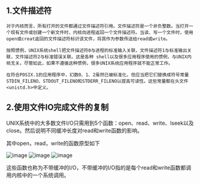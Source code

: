 ## 1.文件描述符
    对于内核而言，所有打开的文件都通过文件描述符引用。文件描述符是一个非负整数。当打开一个现有文件或创建一个新文件时，内核向进程返回一个文件描述符。当读、写一个文件时，使用open或creat返回的文件描述符标识该文件，将其作为参数传送给read或write。
    
    按照惯例，UNIX系统shell把文件描述符0与进程的标准输入关联，文件描述符1与标准输出关联，文件描述符2与标准错误关联。这是各种 shell以及很多应用程序使用的惯例，与UNIX内核无关。尽管如此，如果不遵循这种惯例，很多UNIX系统应用程序就不能正常工作。
    
    在符合POSIX.1的应用程序中，幻数0、1、2虽然已被标准化，但应当把它们替换成符号常量STDIN_FILENO、STDOUT_FILENO和STDERR_FILENO以提高可读性。这些常量都在头文件<unistd.h>中定义。

## 2.使用文件IO完成文件的复制
UNIX系统中的大多数文件I/O只需用到5个函数：open、read、write、lseek以及close。然后说明不同缓冲长度对read和write函数的影响。

其中open，read，write的函数原型如下

![image](https://user-images.githubusercontent.com/114986300/193774527-a23c9cf4-1616-4a51-874f-b8bdb81b98a1.png)
![image](https://user-images.githubusercontent.com/114986300/193775070-357d1583-2b8b-4cb2-8079-7b21a5039ec0.png)
![image](https://user-images.githubusercontent.com/114986300/193775129-3d57a049-4a56-46b4-84c3-d66ace2f6df4.png)

这些函数也称为不带缓冲的I/O，不带缓冲的I/O指的是每个read和write函数都调用内核中的一个系统调用。
